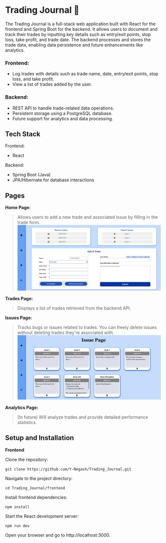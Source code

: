 # Trading Journal 📓
The Trading Journal is a full-stack web application built with React for the frontend and Spring Boot for the backend. 
It allows users to document and track their trades by inputting key details such as entry/exit points, stop loss, take profit, and trade date. 
The backend processes and stores the trade data, enabling data persistence and future enhancements like analytics.

### Frontend:
- Log trades with details such as trade name, date, entry/exit points, stop loss, and take profit.
- View a list of trades added by the user.

### Backend:
- REST API to handle trade-related data operations.
- Persistent storage using a PostgreSQL database.
- Future support for analytics and data processing.

## Tech Stack
Frontend:
- React 

Backend:
- Spring Boot (Java)
- JPA/Hibernate for database interactions

## Pages
**Home Page:** 
> Allows users to add a new trade and associated issue by filling in the trade form.
![screenshot](assets/dashboard.png)

**Trades Page:** 
> Displays a list of trades retrieved from the backend API.
> 
**Issues Page:** 
> Tracks bugs or issues related to trades. You can freely delete issues without deleting trades they're associated with.
![screenshot](assets/issuepage.png)

**Analytics Page:** 
> (In future) Will analyze trades and provide detailed performance statistics.


## Setup and Installation
**Frontend**

Clone the repository:
```
git clone https://github.com/Y-Negash/Trading_Journal.git
```

Navigate to the project directory:
```
cd Trading_Journal/frontend
```

Install frontend dependencies:
```
npm install
```

Start the React development server:
```
npm run dev
```

Open your browser and go to http://localhost:3000.

